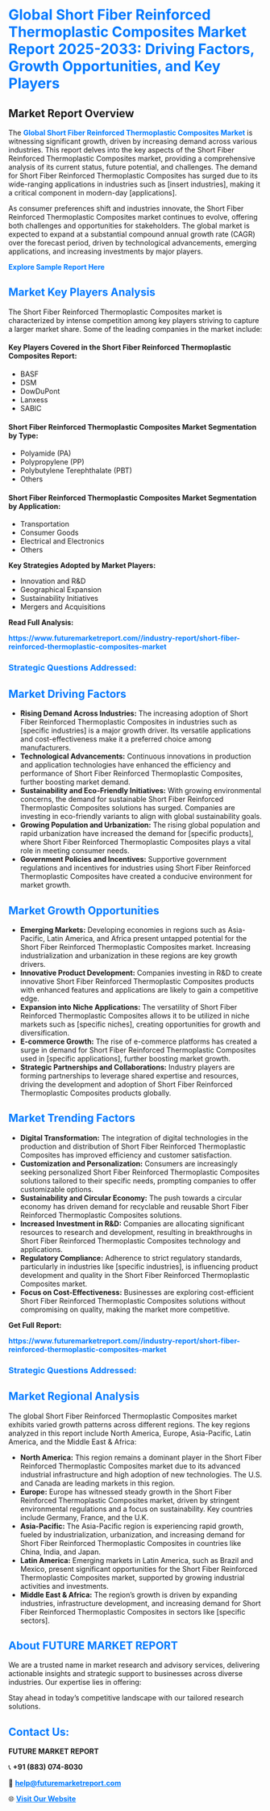 <h1 style="color: #007BFF;">Global Short Fiber Reinforced Thermoplastic Composites Market Report 2025-2033: Driving Factors, Growth Opportunities, and Key Players</h1>

<section id="overview">
<h2>Market Report Overview</h2>
<p>The <a href="https://www.futuremarketreport.com//industry-report/short-fiber-reinforced-thermoplastic-composites-market" style="color: #007BFF; text-decoration: none;"><strong>Global Short Fiber Reinforced Thermoplastic Composites Market</strong></a> is witnessing significant growth, driven by increasing demand across various industries. This report delves into the key aspects of the Short Fiber Reinforced Thermoplastic Composites market, providing a comprehensive analysis of its current status, future potential, and challenges. The demand for Short Fiber Reinforced Thermoplastic Composites has surged due to its wide-ranging applications in industries such as [insert industries], making it a critical component in modern-day [applications].</p>
<p>As consumer preferences shift and industries innovate, the Short Fiber Reinforced Thermoplastic Composites market continues to evolve, offering both challenges and opportunities for stakeholders. The global market is expected to expand at a substantial compound annual growth rate (CAGR) over the forecast period, driven by technological advancements, emerging applications, and increasing investments by major players.</p>
</section>

<section id="overview">
<p><a href="https://www.futuremarketreport.com//request-sample/reportId=50685" style="color: #007BFF; text-decoration: none;"><strong>Explore Sample Report Here</strong></a></p>
</section>

<section id="key-players">
<h2 style="color: #007BFF;">Market Key Players Analysis</h2>
<p>The Short Fiber Reinforced Thermoplastic Composites market is characterized by intense competition among key players striving to capture a larger market share. Some of the leading companies in the market include:</p>
<h4>Key Players Covered in the Short Fiber Reinforced Thermoplastic Composites Report:</h4>
<ul><li>BASF</li><li>DSM</li><li>DowDuPont</li><li>Lanxess</li><li>SABIC</li></ul>
<h4>Short Fiber Reinforced Thermoplastic Composites Market Segmentation by Type:</h4>
<ul><li>Polyamide (PA)</li><li>Polypropylene (PP)</li><li>Polybutylene Terephthalate (PBT)</li><li>Others</li></ul>

<h4>Short Fiber Reinforced Thermoplastic Composites Market Segmentation by Application:</h4>
<ul><li>Transportation</li><li>Consumer Goods</li><li>Electrical and Electronics</li><li>Others</li></ul>
<p><strong>Key Strategies Adopted by Market Players:</strong></p>
<ul>
<li>Innovation and R&D</li>
<li>Geographical Expansion</li>
<li>Sustainability Initiatives</li>
<li>Mergers and Acquisitions</li>
</ul>
</section>

<section>
<p><strong>Read Full Analysis: </strong></p><a href="https://www.futuremarketreport.com//industry-report/short-fiber-reinforced-thermoplastic-composites-market" style="color: #007BFF; text-decoration: none;"><strong>https://www.futuremarketreport.com//industry-report/short-fiber-reinforced-thermoplastic-composites-market</strong></a>
<h3 style="color: #007BFF;">Strategic Questions Addressed:</h3>
</section>

<section id="driving-factors">
<h2 style="color: #007BFF;">Market Driving Factors</h2>
<ul>
<li><strong>Rising Demand Across Industries:</strong> The increasing adoption of Short Fiber Reinforced Thermoplastic Composites in industries such as [specific industries] is a major growth driver. Its versatile applications and cost-effectiveness make it a preferred choice among manufacturers.</li>
<li><strong>Technological Advancements:</strong> Continuous innovations in production and application technologies have enhanced the efficiency and performance of Short Fiber Reinforced Thermoplastic Composites, further boosting market demand.</li>
<li><strong>Sustainability and Eco-Friendly Initiatives:</strong> With growing environmental concerns, the demand for sustainable Short Fiber Reinforced Thermoplastic Composites solutions has surged. Companies are investing in eco-friendly variants to align with global sustainability goals.</li>
<li><strong>Growing Population and Urbanization:</strong> The rising global population and rapid urbanization have increased the demand for [specific products], where Short Fiber Reinforced Thermoplastic Composites plays a vital role in meeting consumer needs.</li>
<li><strong>Government Policies and Incentives:</strong> Supportive government regulations and incentives for industries using Short Fiber Reinforced Thermoplastic Composites have created a conducive environment for market growth.</li>
</ul>
</section>

<section id="growth-opportunities">
<h2 style="color: #007BFF;">Market Growth Opportunities</h2>
<ul>
<li><strong>Emerging Markets:</strong> Developing economies in regions such as Asia-Pacific, Latin America, and Africa present untapped potential for the Short Fiber Reinforced Thermoplastic Composites market. Increasing industrialization and urbanization in these regions are key growth drivers.</li>
<li><strong>Innovative Product Development:</strong> Companies investing in R&D to create innovative Short Fiber Reinforced Thermoplastic Composites products with enhanced features and applications are likely to gain a competitive edge.</li>
<li><strong>Expansion into Niche Applications:</strong> The versatility of Short Fiber Reinforced Thermoplastic Composites allows it to be utilized in niche markets such as [specific niches], creating opportunities for growth and diversification.</li>
<li><strong>E-commerce Growth:</strong> The rise of e-commerce platforms has created a surge in demand for Short Fiber Reinforced Thermoplastic Composites used in [specific applications], further boosting market growth.</li>
<li><strong>Strategic Partnerships and Collaborations:</strong> Industry players are forming partnerships to leverage shared expertise and resources, driving the development and adoption of Short Fiber Reinforced Thermoplastic Composites products globally.</li>
</ul>
</section>

<section id="trending-factors">
<h2 style="color: #007BFF;">Market Trending Factors</h2>
<ul>
<li><strong>Digital Transformation:</strong> The integration of digital technologies in the production and distribution of Short Fiber Reinforced Thermoplastic Composites has improved efficiency and customer satisfaction.</li>
<li><strong>Customization and Personalization:</strong> Consumers are increasingly seeking personalized Short Fiber Reinforced Thermoplastic Composites solutions tailored to their specific needs, prompting companies to offer customizable options.</li>
<li><strong>Sustainability and Circular Economy:</strong> The push towards a circular economy has driven demand for recyclable and reusable Short Fiber Reinforced Thermoplastic Composites solutions.</li>
<li><strong>Increased Investment in R&D:</strong> Companies are allocating significant resources to research and development, resulting in breakthroughs in Short Fiber Reinforced Thermoplastic Composites technology and applications.</li>
<li><strong>Regulatory Compliance:</strong> Adherence to strict regulatory standards, particularly in industries like [specific industries], is influencing product development and quality in the Short Fiber Reinforced Thermoplastic Composites market.</li>
<li><strong>Focus on Cost-Effectiveness:</strong> Businesses are exploring cost-efficient Short Fiber Reinforced Thermoplastic Composites solutions without compromising on quality, making the market more competitive.</li>
</ul>
</section>

<section>
<p><strong>Get Full Report: </strong></p><a href="https://www.futuremarketreport.com//industry-report/short-fiber-reinforced-thermoplastic-composites-market" style="color: #007BFF; text-decoration: none;"><strong>https://www.futuremarketreport.com//industry-report/short-fiber-reinforced-thermoplastic-composites-market</strong></a>
<h3 style="color: #007BFF;">Strategic Questions Addressed:</h3>
</section>


<section id="regional-analysis">
<h2 style="color: #007BFF;">Market Regional Analysis</h2>
<p>The global Short Fiber Reinforced Thermoplastic Composites market exhibits varied growth patterns across different regions. The key regions analyzed in this report include North America, Europe, Asia-Pacific, Latin America, and the Middle East & Africa:</p>
<ul>
<li><strong>North America:</strong> This region remains a dominant player in the Short Fiber Reinforced Thermoplastic Composites market due to its advanced industrial infrastructure and high adoption of new technologies. The U.S. and Canada are leading markets in this region.</li>
<li><strong>Europe:</strong> Europe has witnessed steady growth in the Short Fiber Reinforced Thermoplastic Composites market, driven by stringent environmental regulations and a focus on sustainability. Key countries include Germany, France, and the U.K.</li>
<li><strong>Asia-Pacific:</strong> The Asia-Pacific region is experiencing rapid growth, fueled by industrialization, urbanization, and increasing demand for Short Fiber Reinforced Thermoplastic Composites in countries like China, India, and Japan.</li>
<li><strong>Latin America:</strong> Emerging markets in Latin America, such as Brazil and Mexico, present significant opportunities for the Short Fiber Reinforced Thermoplastic Composites market, supported by growing industrial activities and investments.</li>
<li><strong>Middle East & Africa:</strong> The region’s growth is driven by expanding industries, infrastructure development, and increasing demand for Short Fiber Reinforced Thermoplastic Composites in sectors like [specific sectors].</li>
</ul>
</section>

<footer>
<h2 style="color: #007BFF;">About FUTURE MARKET REPORT</h2>
<p>We are a trusted name in market research and advisory services, delivering actionable insights and strategic support to businesses across diverse industries. Our expertise lies in offering:</p>

<p>Stay ahead in today’s competitive landscape with our tailored research solutions.</p>

<h2 style="color: #007BFF;">Contact Us:</h2>
<p><strong>FUTURE MARKET REPORT</strong></p>
<p>📞 <strong>+91 (883) 074-8030</strong></p>
<p>📧 <strong><a href="mailto:help@futuremarketreport.com" style="color: #007BFF;">help@futuremarketreport.com</a></strong></p>
<p>🌐 <strong><a href="https://www.futuremarketreport.com/" style="color: #007BFF;">Visit Our Website</a></strong></p>
</footer>